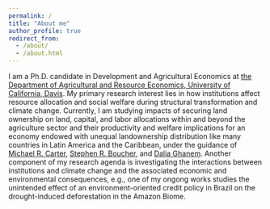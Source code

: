 ```yaml
---
permalink: /
title: "About me"
author_profile: true
redirect_from: 
  - /about/
  - /about.html
---
```


I am a Ph.D. candidate in Development and Agricultural Economics at [the Department of Agricultural and Resource Economics, University of California, Davis](https://are.ucdavis.edu/people/grad-students/phd/tengda-gong/). My primary research interest lies in how institutions affect resource allocation and social welfare during structural transformation and climate change.  Currently, I am studying impacts of securing land ownership on land, capital, and labor allocations within and beyond the agriculture sector and their productivity and welfare implications for an economy endowed with unequal landownership distribution like many countries in Latin America and the Caribbean, under the guidance of [Michael R. Carter](https://are.ucdavis.edu/people/faculty/michael-carter/), [Stephen R. Boucher](https://are.ucdavis.edu/people/faculty/steve-boucher/), and [Dalia Ghanem](https://are.ucdavis.edu/people/faculty/dalia-ghanem/). Another component of my research agenda is investigating the interactions between institutions and climate change and the associated economic and environmental consequences, e.g., one of my ongong works studies the unintended effect of an environment-oriented credit policy in Brazil on the drought-induced deforestation in the Amazon Biome.

<br>

